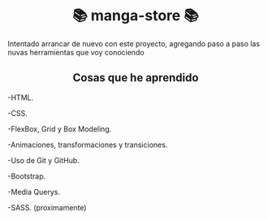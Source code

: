 <h1 align="center"> 📚 manga-store 📚 </h1>

<p>Intentado arrancar de nuevo con este proyecto, agregando paso a paso las nuvas herramientas que voy conociendo</p>

<h2 align="center">Cosas que he aprendido</h2>

-HTML.

-CSS.

-FlexBox, Grid y Box Modeling.

-Animaciones, transformaciones y transiciones.

-Uso de Git y GitHub.

-Bootstrap.

-Media Querys.

-SASS. (proximamente)
